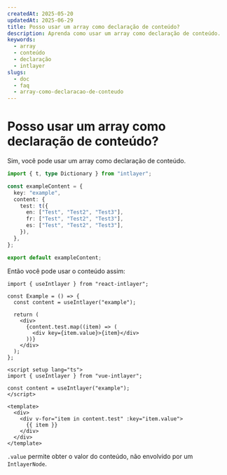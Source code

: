 ```yaml
---
createdAt: 2025-05-20
updatedAt: 2025-06-29
title: Posso usar um array como declaração de conteúdo?
description: Aprenda como usar um array como declaração de conteúdo.
keywords:
  - array
  - conteúdo
  - declaração
  - intlayer
slugs:
  - doc
  - faq
  - array-como-declaracao-de-conteudo
---
```


# Posso usar um array como declaração de conteúdo?

Sim, você pode usar um array como declaração de conteúdo.

```ts
import { t, type Dictionary } from "intlayer";

const exampleContent = {
  key: "example",
  content: {
    test: t({
      en: ["Test", "Test2", "Test3"],
      fr: ["Test", "Test2", "Test3"],
      es: ["Test", "Test2", "Test3"],
    }),
  },
};

export default exampleContent;
```

Então você pode usar o conteúdo assim:

```tsx
import { useIntlayer } from "react-intlayer";

const Example = () => {
  const content = useIntlayer("example");

  return (
    <div>
      {content.test.map((item) => (
        <div key={item.value}>{item}</div>
      ))}
    </div>
  );
};
```

```vue
<script setup lang="ts">
import { useIntlayer } from "vue-intlayer";

const content = useIntlayer("example");
</script>

<template>
  <div>
    <div v-for="item in content.test" :key="item.value">
      {{ item }}
    </div>
  </div>
</template>
```

`.value` permite obter o valor do conteúdo, não envolvido por um `IntlayerNode`.
